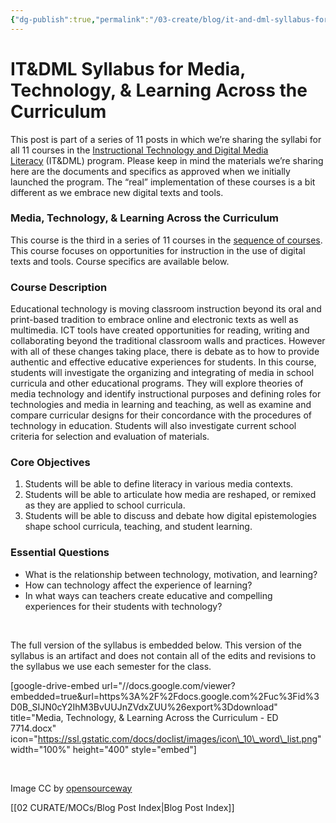 ```yaml
---
{"dg-publish":true,"permalink":"/03-create/blog/it-and-dml-syllabus-for-media-technology-and-learning-across-the-curriculum/","title":"IT&DML Syllabus for Media, Technology, & Learning Across the Curriculum","tags":["itdml"]}
---
```


# IT&DML Syllabus for Media, Technology, & Learning Across the Curriculum

This post is part of a series of 11 posts in which we’re sharing the syllabi for all 11 courses in the [Instructional Technology and Digital Media Literacy](http://www.newhaven.edu/4486/academic-programs/graduate-programs/instructional-technologies/) (IT&DML) program. Please keep in mind the materials we’re sharing here are the documents and specifics as approved when we initially launched the program. The “real” implementation of these courses is a bit different as we embrace new digital texts and tools. 

### Media, Technology, & Learning Across the Curriculum

This course is the third in a series of 11 courses in the [sequence of courses](http://wiobyrne.com/course-sequence-for-the-instructional-technology-digital-media-literacy-program/). This course focuses on opportunities for instruction in the use of digital texts and tools. Course specifics are available below.

### Course Description

Educational technology is moving classroom instruction beyond its oral and print-based tradition to embrace online and electronic texts as well as multimedia. ICT tools have created opportunities for reading, writing and collaborating beyond the traditional classroom walls and practices. However with all of these changes taking place, there is debate as to how to provide authentic and effective educative experiences for students. In this course, students will investigate the organizing and integrating of media in school curricula and other educational programs. They will explore theories of media technology and identify instructional purposes and defining roles for technologies and media in learning and teaching, as well as examine and compare curricular designs for their concordance with the procedures of technology in education. Students will also investigate current school criteria for selection and evaluation of materials.

### Core Objectives

1. Students will be able to define literacy in various media contexts.
2. Students will be able to articulate how media are reshaped, or remixed as they are applied to school curricula.
3. Students will be able to discuss and debate how digital epistemologies shape school curricula, teaching, and student learning.

### Essential Questions

- What is the relationship between technology, motivation, and learning?
- How can technology affect the experience of learning?
- In what ways can teachers create educative and compelling experiences for their students with technology?

 

The full version of the syllabus is embedded below. This version of the syllabus is an artifact and does not contain all of the edits and revisions to the syllabus we use each semester for the class.

\[google-drive-embed url="//docs.google.com/viewer?embedded=true&url=https%3A%2F%2Fdocs.google.com%2Fuc%3Fid%3D0B\_SIJN0cY2IhM3BvUUJnZVdxZUU%26export%3Ddownload" title="Media, Technology, & Learning Across the Curriculum - ED 7714.docx" icon="https://ssl.gstatic.com/docs/doclist/images/icon\_10\_word\_list.png" width="100%" height="400" style="embed"\]

 

Image CC by [opensourceway](https://www.flickr.com/photos/opensourceway/5537457067/in/set-72157626295143856)

[[02 CURATE/MOCs/Blog Post Index\|Blog Post Index]]